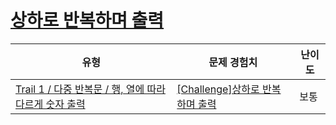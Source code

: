 # [상하로 반복하며 출력](https://www.codetree.ai/trails/complete/curated-cards/challenge-print-in-up-down-reverse)

|유형|문제 경험치|난이도|
|---|---|---|
|[Trail 1 / 다중 반복문 / 행, 열에 따라 다르게 숫자 출력](https://www.codetree.ai/trail-info/novice-low/)|[[Challenge]상하로 반복하며 출력](https://www.codetree.ai/trails/complete/curated-cards/challenge-print-in-up-down-reverse/)|보통|

